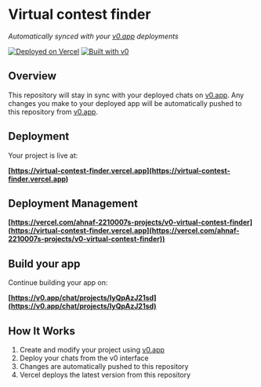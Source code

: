 # Virtual contest finder

*Automatically synced with your [v0.app](https://v0.app) deployments*

[![Deployed on Vercel](https://img.shields.io/badge/Deployed%20on-Vercel-black?style=for-the-badge&logo=vercel)](https://virtual-contest-finder.vercel.app)
[![Built with v0](https://img.shields.io/badge/Built%20with-v0.app-black?style=for-the-badge)](https://v0.app/chat/projects/IyQpAzJ21sd)

## Overview

This repository will stay in sync with your deployed chats on [v0.app](https://v0.app).
Any changes you make to your deployed app will be automatically pushed to this repository from [v0.app](https://v0.app).

## Deployment

Your project is live at:

**[https://virtual-contest-finder.vercel.app](https://virtual-contest-finder.vercel.app)**

## Deployment Management

**[https://vercel.com/ahnaf-2210007s-projects/v0-virtual-contest-finder](https://virtual-contest-finder.vercel.app](https://vercel.com/ahnaf-2210007s-projects/v0-virtual-contest-finder))**

## Build your app

Continue building your app on:

**[https://v0.app/chat/projects/IyQpAzJ21sd](https://v0.app/chat/projects/IyQpAzJ21sd)**

## How It Works

1. Create and modify your project using [v0.app](https://v0.app)
2. Deploy your chats from the v0 interface
3. Changes are automatically pushed to this repository
4. Vercel deploys the latest version from this repository
